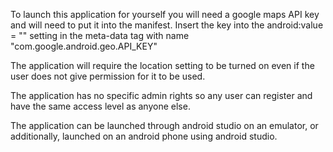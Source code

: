 To launch this application for yourself you will need a google maps API key and will need to put it into the manifest.
Insert the key into the android:value = "" setting in the meta-data tag with name "com.google.android.geo.API_KEY"

The application will require the location setting to be turned on even if the user does not give permission for it to be used.

The application has no specific admin rights so any user can register and have the same access level as anyone else.

The application can be launched through android studio on an emulator, or additionally, launched on an android phone using android 
studio.
